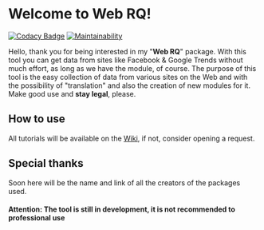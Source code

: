 # Welcome to Web RQ!
[![Codacy Badge](https://api.codacy.com/project/badge/Grade/aaaaa796d2d24022adb3a0986fd29a36)](https://www.codacy.com/app/rique_dev/Web-RQ?utm_source=github.com&amp;utm_medium=referral&amp;utm_content=backtobasicsdatabrazil/Web-RQ&amp;utm_campaign=Badge_Grade) [![Maintainability](https://api.codeclimate.com/v1/badges/ba019e7ff3659ea45928/maintainability)](https://codeclimate.com/repos/5af18a3aed294902bf000e65/maintainability) 


Hello, thank you for being interested in my "**Web RQ**" package. With this tool you can get data from sites like Facebook & Google Trends without much effort, as long as we have the module, of course.
The purpose of this tool is the easy collection of data from various sites on the Web and with the possibility of "translation" and also the creation of new modules for it.
Make good use and **stay legal**, please.


## How to use
All tutorials will be available on the [Wiki](https://github.com/backtobasicsdatabrazil/Web-RQ/wiki), if not, consider opening a request.

## Special thanks

Soon here will be the name and link of all the creators of the packages used.


#### Attention: The tool is still in development, it is not recommended to professional use
